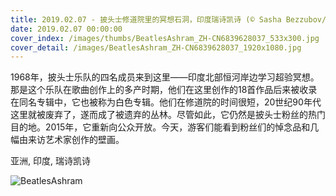 ```yaml
---
title: 2019.02.07 - 披头士修道院里的冥想石洞，印度瑞诗凯诗 (© Sasha Bezzubov/Gallery Stock)
date: 2019.02.07 00:00:00
cover_index: /images/thumbs/BeatlesAshram_ZH-CN6839628037_533x300.jpg
cover_detail: /images/BeatlesAshram_ZH-CN6839628037_1920x1080.jpg
---
```


1968年，披头士乐队的四名成员来到这里——印度北部恒河岸边学习超验冥想。那是这个乐队在歌曲创作上的多产时期，他们在这里创作的18首作品后来被收录在同名专辑中，它也被称为白色专辑。他们在修道院的时间很短，20世纪90年代这里就被废弃了，遂而成了被遗弃的丛林。尽管如此，它仍然是披头士粉丝的热门目的地。2015年，它重新向公众开放。今天，游客们能看到粉丝们的悼念品和几幅由来访艺术家创作的壁画。

亚洲, 印度, 瑞诗凯诗

![BeatlesAshram](/images/BeatlesAshram_ZH-CN6839628037_1920x1080.jpg)

